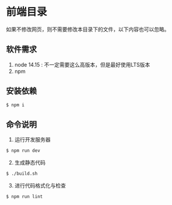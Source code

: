 # 前端目录

如果不修改网页，则不需要修改本目录下的文件，以下内容也可以忽略。

## 软件需求

1. node 14.15 : 不一定需要这么高版本，但是最好使用LTS版本
2. npm

## 安装依赖

```bash
$ npm i
```

## 命令说明

1. 运行开发服务器

```bash
$ npm run dev
```

2. 生成静态代码

```bash
$ ./build.sh
```

3. 进行代码格式化与检查

```bash
$ npm run lint
```

